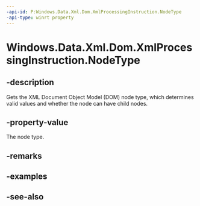 ----api-id: P:Windows.Data.Xml.Dom.XmlProcessingInstruction.NodeType
-api-type: winrt property
---<!-- Property syntaxpublic Windows.Data.Xml.Dom.NodeType NodeType { get; }--># Windows.Data.Xml.Dom.XmlProcessingInstruction.NodeType## -descriptionGets the XML Document Object Model (DOM) node type, which determines valid values and whether the node can have child nodes.## -property-valueThe node type.## -remarks## -examples## -see-also